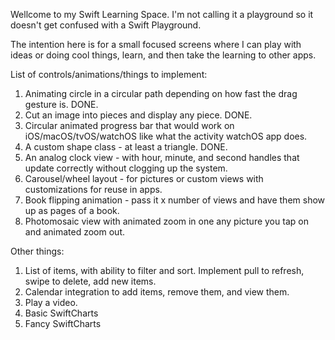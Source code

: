 Wellcome to my Swift Learning Space. I'm not calling it a playground so it doesn't get confused with a Swift Playground.

The intention here is for a small focused screens where I can play with ideas or doing cool things, learn, and then take the learning to other apps. 

List of controls/animations/things to implement:

1) Animating circle in a circular path depending on how fast the drag gesture is. DONE.
2) Cut an image into pieces and display any piece. DONE.
3) Circular animated progress bar that would work on iOS/macOS/tvOS/watchOS like what the activity watchOS app does.
4) A custom shape class - at least a triangle. DONE.
5) An analog clock view - with hour, minute, and second handles that update correctly without clogging up the system.
6) Carousel/wheel layout - for pictures or custom views with customizations for reuse in apps.
7) Book flipping animation - pass it x number of views and have them show up as pages of a book.
8) Photomosaic view with animated zoom in one any picture you tap on and animated zoom out.

Other things:
1) List of items, with ability to filter and sort. Implement pull to refresh, swipe to delete, add new items.
2) Calendar integration to add items, remove them, and view them.
3) Play a video.
4) Basic SwiftCharts
5) Fancy SwiftCharts
